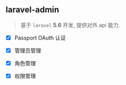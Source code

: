## laravel-admin 

> 基于 `laravel` **5.6** 开发, 提供对外 api 能力.

- [x] Passport OAuth 认证
- [x] 管理员管理
- [x] 角色管理
- [x] 权限管理


